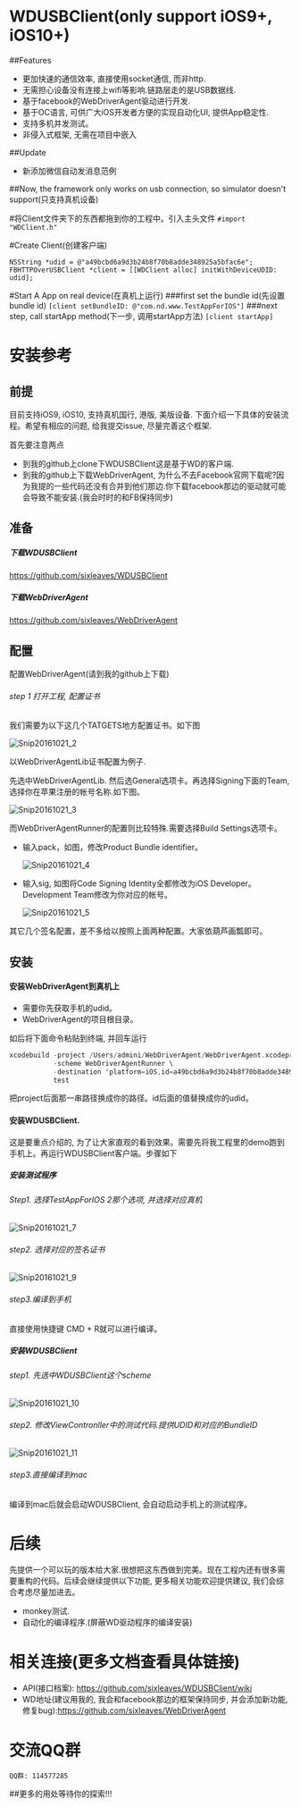 # WDUSBClient(only support iOS9+, iOS10+)
##Features
- 更加快速的通信效率, 直接使用socket通信, 而非http.
- 无需担心设备没有连接上wifi等影响.链路层走的是USB数据线.
- 基于facebook的WebDriverAgent驱动进行开发.
- 基于OC语言, 可供广大iOS开发者方便的实现自动化UI, 提供App稳定性.
- 支持多机并发测试。
- 非侵入式框架, 无需在项目中嵌入

##Update
- 新添加微信自动发消息范例

##Now, the framework only works on usb connection, so simulator doesn't support(只支持真机设备)

#将Client文件夹下的东西都拖到你的工程中。引入主头文件
`#import "WDClient.h"`

#Create Client(创建客户端)
```
NSString *udid = @"a49bcbd6a9d3b24b8f70b8adde348925a5bfac6e";
FBHTTPOverUSBClient *client = [[WDClient alloc] initWithDeviceUDID: udid];
```
#Start A App on real device(在真机上运行)
###first set the bundle id(先设置bundle id)
`[client setBundleID: @"com.nd.www.TestAppForIOS"]`
###next step, call startApp method(下一步, 调用startApp方法)
`[client startApp]`


# 安装参考
## 前提

目前支持iOS9, iOS10, 支持真机国行, 港版, 美版设备.  下面介绍一下具体的安装流程。希望有相应的问题, 给我提交issue, 尽量完善这个框架.

首先要注意两点

- 到我的github上clone下WDUSBClient这是基于WD的客户端.
- 到我的github上下载WebDriverAgent, 为什么不去Facebook官网下载呢?因为我提的一些代码还没有合并到他们那边.你下载facebook那边的驱动就可能会导致不能安装.(我会时时的和FB保持同步)

## 准备

##### 下载WDUSBClient

https://github.com/sixleaves/WDUSBClient

##### 下载WebDriverAgent

https://github.com/sixleaves/WebDriverAgent



## 配置

配置WebDriverAgent(请到我的github上下载)

###### step 1 打开工程, 配置证书

我们需要为以下这几个TATGETS地方配置证书。如下图

 ![Snip20161021_2](https://raw.githubusercontent.com/sixleaves/WDUSBClient/master/screenshots/Snip20161021_2.png)

以WebDriverAgentLib证书配置为例子.

先选中WebDriverAgentLib. 然后选General选项卡。再选择Signing下面的Team, 选择你在苹果注册的帐号名称.如下图。

 ![Snip20161021_3](https://testerhome.com/photo/2016/43606f004a5479e612d37c69b3065b9b.png)



而WebDriverAgentRunner的配置则比较特殊.需要选择Build Settings选项卡。

- 输入pack，如图，修改Product Bundle identifier。

   ![Snip20161021_4](https://testerhome.com/photo/2016/a35ed753344632cf6099a602313f29c5.png)



- 输入sig, 如图将Code Signing Identity全都修改为iOS Developer。Development Team修改为你对应的帐号。

   ![Snip20161021_5](https://testerhome.com/photo/2016/f4d4eb114c704a602d496dca569ba6ce.png)

其它几个签名配置，差不多给以按照上面两种配置。大家依葫芦画瓢即可。

## 安装

#### 安装WebDriverAgent到真机上

- 需要你先获取手机的udid。
- WebDriverAgent的项目根目录。

如后将下面命令粘贴到终端, 并回车运行

```objective-c
xcodebuild -project /Users/admini/WebDriverAgent/WebDriverAgent.xcodeproj \
           -scheme WebDriverAgentRunner \
           -destination 'platform=iOS,id=a49bcbd6a9d3b24b8f70b8adde348925a5bfac6e' \
           test
```

把project后面那一串路径换成你的路径。id后面的值替换成你的udid。



#### 安装WDUSBClient.

这是要重点介绍的, 为了让大家直观的看到效果。需要先将我工程里的demo跑到手机上。再运行WDUSBClient客户端。步骤如下

##### 安装测试程序

###### Step1. 选择TestAppForIOS 2那个选项, 并选择对应真机

 ![Snip20161021_7](https://testerhome.com/photo/2016/e5c393ee7b365af0fb8ffc535a439335.png)



###### step2. 选择对应的签名证书
![Snip20161021_9](https://testerhome.com/photo/2016/069973c8753e9c5dfd86bda5b449ba12.png)



###### step3.编译到手机

直接使用快捷键 CMD + R就可以进行编译。



##### 安装WDUSBClient

###### step1. 先选中WDUSBClient这个scheme

 ![Snip20161021_10](https://github.com/sixleaves/WDUSBClient/blob/master/screenshots/Snip20161021_10.png)





###### step2. 修改ViewContronller中的测试代码.提供UDID和对应的BundleID 
![Snip20161021_11](https://testerhome.com/photo/2016/1356dd71ab39bbf50201b553368ddbf4.png)



###### step3.直接编译到mac

编译到mac后就会启动WDUSBClient, 会自动启动手机上的测试程序。


# 后续

先提供一个可以玩的版本给大家.很想把这东西做到完美。现在工程内还有很多需要重构的代码。后续会继续提供以下功能, 更多相关功能欢迎提供建议, 我们会综合考虑尽量加进去。
- monkey测试.
- 自动化的编译程序.(屏蔽WD驱动程序的编译安装)

# 相关连接(更多文档查看具体链接)
- API(接口档案): https://github.com/sixleaves/WDUSBClient/wiki
- WD地址(建议用我的, 我会和facebook那边的框架保持同步, 并会添加新功能, 修复bug):https://github.com/sixleaves/WebDriverAgent

# 交流QQ群
`QQ群: 114577285`




##更多的用处等待你的探索!!!


